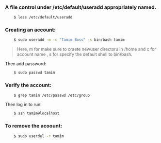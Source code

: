 ### A file control under /etc/default/useradd appropriately named.

```bash
    $ less /etc/default/useradd
```


### Creating an account:

```bash
    $ sudo useradd -m -c "Tamim Boss" -s bin/bash tamim
```

> Here, m for make sure to craete newuser directoru in /home and c for account name , s for specify the default shell to bin/bash.

Then add password:
```bash
    $ sudo passwd tamim
```

### Verify the account:
```bash
    $ grep tamim /etc/passwd /etc/group
```
Then log in to run:
```bash
    $ ssh tamim@localhost
```

### To remove the acoount:
```bash
    $ sudo userdel -r tamim
```
